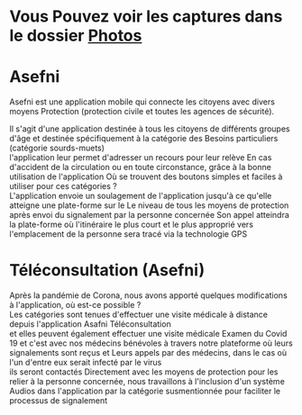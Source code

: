 # Vous Pouvez voir les captures dans le dossier [Photos](https://github.com/mohamedlahouassa/asefni/tree/main/Photos)
# Asefni
Asefni est une application mobile qui connecte les citoyens avec divers moyens
Protection (protection civile et toutes les agences de sécurité).<br/>

Il s'agit d'une application destinée à tous les citoyens de différents groupes d'âge et destinée spécifiquement à la catégorie des
Besoins particuliers (catégorie sourds-muets)<br/> l'application leur permet d'adresser un recours pour leur relève
En cas d'accident de la circulation ou en toute circonstance, grâce à la bonne utilisation de l'application
Où se trouvent des boutons simples et faciles à utiliser pour ces catégories ?<br/>
L'application envoie un soulagement de l'application jusqu'à ce qu'elle atteigne une plate-forme sur le
Le niveau de tous les moyens de protection<br/> après envoi du signalement par la personne concernée
Son appel atteindra la plate-forme où l'itinéraire le plus court et le plus approprié vers l'emplacement de la personne sera tracé via la technologie GPS
# Téléconsultation (Asefni)
Après la pandémie de Corona, nous avons apporté quelques modifications à l'application, où est-ce possible ?<br/>
Les catégories sont tenues d'effectuer une visite médicale à distance depuis l'application Asafni Téléconsultation <br/> et elles peuvent également effectuer une visite médicale
Examen du Covid 19 et c'est avec nos médecins bénévoles à travers notre plateforme où leurs signalements sont reçus et
Leurs appels par des médecins, dans le cas où l'un d'entre eux serait infecté par le virus<br/> ils seront contactés
Directement avec les moyens de protection pour les relier à la personne concernée, nous travaillons à l'inclusion d'un système
Audios dans l'application par la catégorie susmentionnée pour faciliter le processus de signalement
